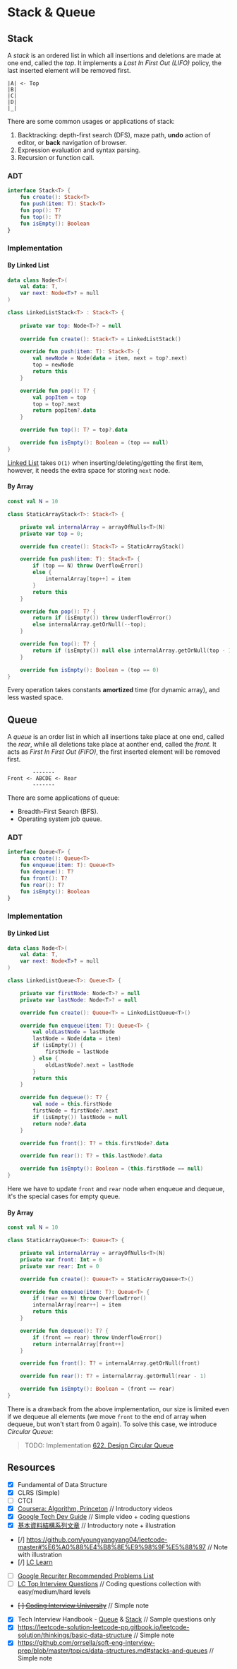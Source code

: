 # Stack & Queue
## Stack
A *stack* is an ordered list in which all insertions and deletions are made at one end, called the *top*. It implements a *Last In First Out (LIFO)* policy, the last inserted element will be removed first.

```
|A| <- Top
|B|
|C|
|D|
|_|
```

There are some common usages or applications of stack:
1. Backtracking: depth-first search (DFS), maze path, **undo** action of editor, or **back** navigation of browser.
2. Expression evaluation and syntax parsing.
3. Recursion or function call.

### ADT
```kotlin
interface Stack<T> {
    fun create(): Stack<T>
    fun push(item: T): Stack<T>
    fun pop(): T?
    fun top(): T?
    fun isEmpty(): Boolean
}
```

### Implementation
#### By Linked List

```kotlin
data class Node<T>(
    val data: T,
    var next: Node<T>? = null
)

class LinkedListStack<T> : Stack<T> {
    
    private var top: Node<T>? = null
    
    override fun create(): Stack<T> = LinkedListStack()

    override fun push(item: T): Stack<T> {
        val newNode = Node(data = item, next = top?.next)
        top = newNode
        return this 
    }

    override fun pop(): T? {
        val popItem = top
        top = top?.next
        return popItem?.data
    }

    override fun top(): T? = top?.data

    override fun isEmpty(): Boolean = (top == null)
}
```

[Linked List](../topics/linked-list.md]) takes `O(1)` when inserting/deleting/getting the first item, however, it needs the extra space for storing `next` node.


#### By Array
```kotlin
const val N = 10

class StaticArrayStack<T>: Stack<T> {

    private val internalArray = arrayOfNulls<T>(N)
    private var top = 0;

    override fun create(): Stack<T> = StaticArrayStack()

    override fun push(item: T): Stack<T> {
        if (top == N) throw OverflowError()
        else {
            internalArray[top++] = item
        }
        return this
    }

    override fun pop(): T? {
        return if (isEmpty()) throw UnderflowError() 
        else internalArray.getOrNull(--top);
    }

    override fun top(): T? {
        return if (isEmpty()) null else internalArray.getOrNull(top - 1)
    }

    override fun isEmpty(): Boolean = (top == 0)
}
```

Every operation takes constants **amortized** time (for dynamic array), and less wasted space.

## Queue
A *queue* is an order list in which all insertions take place at one end, called the *rear*, while all deletions take place at aonther end, called the *front*. It acts as *First In First Out (FIFO)*, the first inserted element will be removed first.

``` 
        -------
Front <- ABCDE <- Rear
        -------
```

There are some applications of queue:
* Breadth-First Search (BFS).
* Operating system job queue.

### ADT

```kotlin
interface Queue<T> {
    fun create(): Queue<T>
    fun enqueue(item: T): Queue<T>
    fun dequeue(): T?
    fun front(): T?
    fun rear(): T?
    fun isEmpty(): Boolean
}
```

### Implementation
#### By Linked List

```kotlin
data class Node<T>(
    val data: T,
    var next: Node<T>? = null
)

class LinkedListQueue<T>: Queue<T> {

    private var firstNode: Node<T>? = null
    private var lastNode: Node<T>? = null

    override fun create(): Queue<T> = LinkedListQueue<T>()

    override fun enqueue(item: T): Queue<T> {
        val oldLastNode = lastNode
        lastNode = Node(data = item)
        if (isEmpty()) {
            firstNode = lastNode
        } else {
            oldLastNode?.next = lastNode
        }
        return this
    }

    override fun dequeue(): T? {
        val node = this.firstNode
        firstNode = firstNode?.next
        if (isEmpty()) lastNode = null
        return node?.data
    }

    override fun front(): T? = this.firstNode?.data

    override fun rear(): T? = this.lastNode?.data

    override fun isEmpty(): Boolean = (this.firstNode == null)
}
```

Here we have to update `front` and `rear` node when enqueue and dequeue, it's the special cases for empty queue.

#### By Array
```kotlin
const val N = 10

class StaticArrayQueue<T>: Queue<T> {

    private val internalArray = arrayOfNulls<T>(N)
    private var front: Int = 0
    private var rear: Int = 0

    override fun create(): Queue<T> = StaticArrayQueue<T>()

    override fun enqueue(item: T): Queue<T> {
        if (rear == N) throw OverflowError()
        internalArray[rear++] = item
        return this
    }

    override fun dequeue(): T? {
        if (front == rear) throw UnderflowError()
        return internalArray[front++]
    }

    override fun front(): T? = internalArray.getOrNull(front)

    override fun rear(): T? = internalArray.getOrNull(rear - 1)

    override fun isEmpty(): Boolean = (front == rear)
}
```

There is a drawback from the above implementation, our size is limited even if we dequeue all elements (we move `front` to the end of array when dequeue, but won't start from 0 again). To solve this case, we introduce *Circular Queue*:

> TODO: Implementation [622. Design Circular Queue](https://leetcode.com/problems/design-circular-queue/)

## Resources
- [X] Fundamental of Data Structure
- [X] CLRS (Simple)
- [ ] CTCI
- [X] [Coursera: Algorithm, Princeton](https://www.coursera.org/learn/algorithms-part1/home/week/2) // Introductory videos
- [X] [Google Tech Dev Guide](https://techdevguide.withgoogle.com/paths/data-structures-and-algorithms/#sequence-4) // Simple video + coding questions
- [X] [基本資料結構系列文章](http://alrightchiu.github.io/SecondRound/mu-lu-yan-suan-fa-yu-zi-liao-jie-gou.html) // Introductory note + illustration
- [/] https://github.com/youngyangyang04/leetcode-master#%E6%A0%88%E4%B8%8E%E9%98%9F%E5%88%97 // Note with illustration
- [/] [LC Learn](https://leetcode.com/explore/learn/card/queue-stack/)
- [ ] [Google Recuriter Recommended Problems List](https://turingplanet.org/2020/09/18/leetcode_planning_list/#Queue)
- [ ] [LC Top Interview Questions](https://leetcode.com/explore/interview/) // Coding questions collection with easy/medium/hard levels
- ~~[ ] [Coding Interview University](https://github.com/jwasham/coding-interview-university#stack)~~ // Simple note
- [X] Tech Interview Handbook - [Queue](https://www.techinterviewhandbook.org/algorithms/queue) & [Stack](https://www.techinterviewhandbook.org/algorithms/stack) // Sample questions only
- [X] https://leetcode-solution-leetcode-pp.gitbook.io/leetcode-solution/thinkings/basic-data-structure // Simple note
- [X] https://github.com/orrsella/soft-eng-interview-prep/blob/master/topics/data-structures.md#stacks-and-queues // Simple note